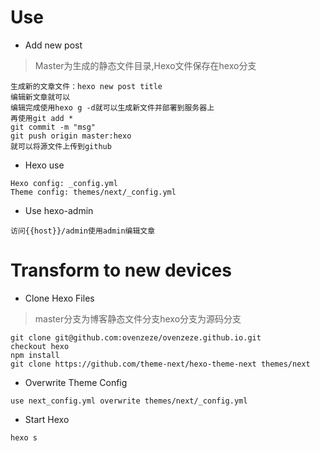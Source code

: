 # Use	
* Add new post	
> Master为生成的静态文件目录,Hexo文件保存在hexo分支	
```	
生成新的文章文件：hexo new post title	
编辑新文章就可以	
编辑完成使用hexo g -d就可以生成新文件并部署到服务器上	
再使用git add *	
git commit -m "msg"	
git push origin master:hexo	
就可以将源文件上传到github	
```	
* Hexo use	
```	
Hexo config: _config.yml	
Theme config: themes/next/_config.yml	
```	
* Use hexo-admin	
```	
访问{{host}}/admin使用admin编辑文章	
```	
# Transform to new devices	
* Clone Hexo Files	
>master分支为博客静态文件分支hexo分支为源码分支	
```	
git clone git@github.com:ovenzeze/ovenzeze.github.io.git	
checkout hexo	
npm install	
git clone https://github.com/theme-next/hexo-theme-next themes/next	
```	
* Overwrite Theme Config	
```	
use next_config.yml overwrite themes/next/_config.yml	
```	
* Start Hexo	
```	
hexo s	
```
